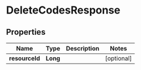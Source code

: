 
# DeleteCodesResponse

## Properties
Name | Type | Description | Notes
------------ | ------------- | ------------- | -------------
**resourceId** | **Long** |  |  [optional]



